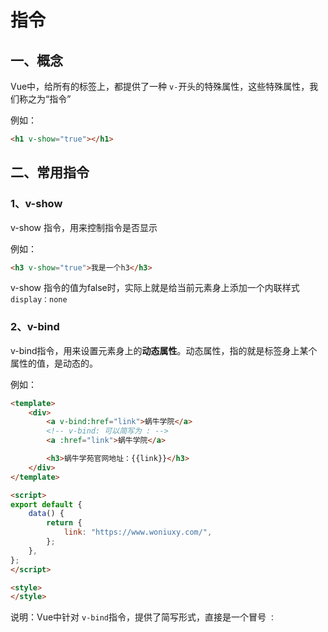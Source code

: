 # 指令

## 一、概念

Vue中，给所有的标签上，都提供了一种 `v-`开头的特殊属性，这些特殊属性，我们称之为“指令”

例如：

```html
<h1 v-show="true"></h1>
```

## 二、常用指令

### 1、v-show

v-show 指令，用来控制指令是否显示

例如：

```html
<h3 v-show="true">我是一个h3</h3>
```

v-show 指令的值为false时，实际上就是给当前元素身上添加一个内联样式 `display：none`

### 2、v-bind

v-bind指令，用来设置元素身上的**动态属性**。动态属性，指的就是标签身上某个属性的值，是动态的。

例如：

```html
<template>
    <div>
        <a v-bind:href="link">蜗牛学院</a>
        <!-- v-bind: 可以简写为 : -->
        <a :href="link">蜗牛学院</a>

        <h3>蜗牛学苑官网地址：{{link}}</h3>
    </div>
</template>

<script>
export default {
    data() {
        return {
            link: "https://www.woniuxy.com/",
        };
    },
};
</script>

<style>
</style>
```

说明：Vue中针对 `v-bind`指令，提供了简写形式，直接是一个冒号 `：`

